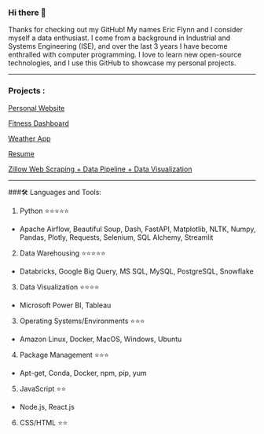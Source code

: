 ### Hi there 👋
Thanks for checking out my GitHub! My names Eric Flynn and I consider myself a data enthusiast. I come from a background in Industrial and Systems Engineering (ISE), and over the last 3 years I have become enthralled with computer programming. I love to learn new open-source technologies, and I use this GitHub to showcase my personal projects. 

---

### Projects :

[Personal Website](https://ericjflynn.com/)

[Fitness Dashboard](https://github.com/ericfflynn/health-app/blob/main/README.md)

[Weather App](https://github.com/ericfflynn/weather-app)

[Resume](https://github.com/ericfflynn/resume/blob/main/eric-flynn-resume.pdf)

[Zillow Web Scraping + Data Pipeline + Data Visualization](https://github.com/ericfflynn/zillow-web-scraping/blob/main/notebook.ipynb)

---

###:hammer_and_wrench: Languages and Tools:
1. Python ⭐⭐⭐⭐⭐
* Apache Airflow, Beautiful Soup, Dash, FastAPI, Matplotlib, NLTK, Numpy, Pandas, Plotly, Requests, Selenium, SQL Alchemy, Streamlit     

2. Data Warehousing ⭐⭐⭐⭐⭐
* Databricks, Google Big Query, MS SQL, MySQL, PostgreSQL, Snowflake

3. Data Visualization ⭐⭐⭐⭐
* Microsoft Power BI, Tableau
   
3. Operating Systems/Environments ⭐⭐⭐
* Amazon Linux, Docker, MacOS, Windows, Ubuntu
  
4. Package Management ⭐⭐⭐
* Apt-get, Conda, Docker, npm, pip, yum

5. JavaScript ⭐⭐
* Node.js, React.js
  
6. CSS/HTML ⭐⭐

